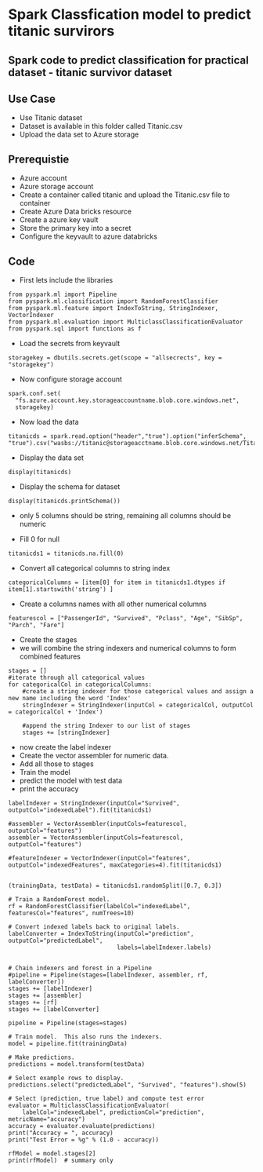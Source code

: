 # Spark Classfication model to predict titanic survirors

## Spark code to predict classification for practical dataset - titanic survivor dataset

## Use Case

- Use Titanic dataset
- Dataset is available in this folder called Titanic.csv
- Upload the data set to Azure storage

## Prerequistie

- Azure account
- Azure storage account
- Create a container called titanic and upload the Titanic.csv file to container
- Create Azure Data bricks resource
- Create a azure key vault
- Store the primary key into a secret
- Configure the keyvault to azure databricks

## Code

- First lets include the libraries

```
from pyspark.ml import Pipeline
from pyspark.ml.classification import RandomForestClassifier
from pyspark.ml.feature import IndexToString, StringIndexer, VectorIndexer
from pyspark.ml.evaluation import MulticlassClassificationEvaluator
from pyspark.sql import functions as f
```

- Load the secrets from keyvault

```
storagekey = dbutils.secrets.get(scope = "allsecrects", key = "storagekey")
```

- Now configure storage account

```
spark.conf.set(
  "fs.azure.account.key.storageaccountname.blob.core.windows.net",
  storagekey)
```

- Now load the data

```
titanicds = spark.read.option("header","true").option("inferSchema", "true").csv("wasbs://titanic@storageacctname.blob.core.windows.net/Titanic.csv")
```

- Display the data set

```
display(titanicds)
```

- Display the schema for dataset

```
display(titanicds.printSchema())
```

- only 5 columns should be string, remaining all columns should be numeric

- Fill 0 for null

```
titanicds1 = titanicds.na.fill(0)
```

- Convert all categorical columns to string index

```
categoricalColumns = [item[0] for item in titanicds1.dtypes if item[1].startswith('string') ]
```

- Create a columns names with all other numerical columns

```
featurescol = ["PassengerId", "Survived", "Pclass", "Age", "SibSp", "Parch", "Fare"]
```

- Create the stages
- we will combine the string indexers and numerical columns to form combined features

```
stages = []
#iterate through all categorical values
for categoricalCol in categoricalColumns:
    #create a string indexer for those categorical values and assign a new name including the word 'Index'
    stringIndexer = StringIndexer(inputCol = categoricalCol, outputCol = categoricalCol + 'Index')

    #append the string Indexer to our list of stages
    stages += [stringIndexer]
```

- now create the label indexer
- Create the vector assembler for numeric data.
- Add all those to stages
- Train the model
- predict the model with test data
- print the accuracy

```
labelIndexer = StringIndexer(inputCol="Survived", outputCol="indexedLabel").fit(titanicds1)

#assembler = VectorAssembler(inputCols=featurescol, outputCol="features")
assembler = VectorAssembler(inputCols=featurescol, outputCol="features")

#featureIndexer = VectorIndexer(inputCol="features", outputCol="indexedFeatures", maxCategories=4).fit(titanicds1)


(trainingData, testData) = titanicds1.randomSplit([0.7, 0.3])

# Train a RandomForest model.
rf = RandomForestClassifier(labelCol="indexedLabel", featuresCol="features", numTrees=10)

# Convert indexed labels back to original labels.
labelConverter = IndexToString(inputCol="prediction", outputCol="predictedLabel",
                               labels=labelIndexer.labels)


# Chain indexers and forest in a Pipeline
#pipeline = Pipeline(stages=[labelIndexer, assembler, rf, labelConverter])
stages += [labelIndexer]
stages += [assembler]
stages += [rf]
stages += [labelConverter]

pipeline = Pipeline(stages=stages)

# Train model.  This also runs the indexers.
model = pipeline.fit(trainingData)

# Make predictions.
predictions = model.transform(testData)

# Select example rows to display.
predictions.select("predictedLabel", "Survived", "features").show(5)

# Select (prediction, true label) and compute test error
evaluator = MulticlassClassificationEvaluator(
    labelCol="indexedLabel", predictionCol="prediction", metricName="accuracy")
accuracy = evaluator.evaluate(predictions)
print("Accuracy = ", accuracy)
print("Test Error = %g" % (1.0 - accuracy))

rfModel = model.stages[2]
print(rfModel)  # summary only
```